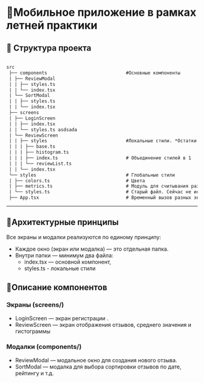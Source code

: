 # 📱Мобильное приложение в рамках летней практики
 
## 📁 Структура проекта  

```md

src
 ├── components                             #Основные компоненты
 | ├── ReviewModal
 | | ├── styles.ts
 | | └── index.tsx
 | └── SortModal
 | | ├── styles.ts
 | | └── index.tsx
 ├── screens
 | ├── LoginScreen
 | | ├── index.tsx
 | | └── styles.ts asdsada
 | └── ReviewScreen
 | | ├── styles                             #Локальные стили. *Остатки старой архитектуры, надо объединить*
 | | | ├── base.ts
 | | | ├── histogram.ts
 | | | ├── index.ts                         # Объединение стилей в 1
 | | | └── reviewList.ts
 | | └── index.tsx
 └── styles                                 # Глобальные стили
 | ├── colors.ts                            # Цвета
 | ├── metrics.ts                           # Модуль для считывания размеров экрана
 | └── styles.ts                            # Старый файл. Сейчас не используется. 
 ├── App.tsx                                # Временный вызов разных экранов

```

---
## 🧱Архитектурные принципы

Все экраны и модалки реализуются по единому принципу:

- Каждое окно (экран или модалка) — это отдельная папка.
- Внутри папки — минимум два файла:
  - index.tsx — основной компонент,
  - styles.ts - локальные стили
## 📄Описание компонентов

### Экраны (screens/)
- LoginScreen — экран регистрации .  
- ReviewScreen — экран отображения отзывов, среднего значения и гистограммы
### Модалки (components/)
- ReviewModal — модальное окно для создания нового отзыва.
- SortModal — модалка для выбора сортировки отзывов по дате, рейтингу и т.д.
